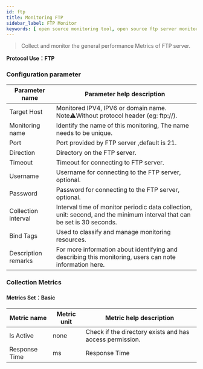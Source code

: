 ```yaml
---
id: ftp
title: Monitoring FTP
sidebar_label: FTP Monitor
keywords: [ open source monitoring tool, open source ftp server monitoring tool, monitoring ftp metrics ]
---
```


> Collect and monitor the general performance Metrics of FTP server.

**Protocol Use：FTP**

### Configuration parameter

|   Parameter name    |                                                Parameter help description                                                |
|---------------------|--------------------------------------------------------------------------------------------------------------------------|
| Target Host         | Monitored IPV4, IPV6 or domain name. Note⚠️Without protocol header (eg: ftp://).                                         |
| Monitoring name     | Identify the name of this monitoring, The name needs to be unique.                                                       |
| Port                | Port provided by FTP server ,default is 21.                                                                              |
| Direction           | Directory on the FTP server.                                                                                             |
| Timeout             | Timeout for connecting to FTP server.                                                                                    |
| Username            | Username for connecting to the FTP server, optional.                                                                     |
| Password            | Password for connecting to the FTP server, optional.                                                                     |
| Collection interval | Interval time of monitor periodic data collection, unit: second, and the minimum interval that can be set is 30 seconds. |
| Bind Tags           | Used to classify and manage monitoring resources.                                                                        |
| Description remarks | For more information about identifying and describing this monitoring, users can note information here.                  |

### Collection Metrics

#### Metrics Set：Basic

|  Metric name  | Metric unit |                 Metric help description                  |
|---------------|-------------|----------------------------------------------------------|
| Is Active     | none        | Check if the directory exists and has access permission. |
| Response Time | ms          | Response Time                                            |

